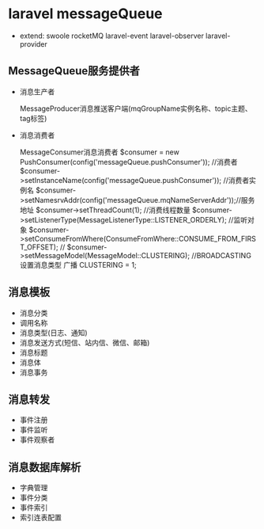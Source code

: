# laravel messageQueue

- extend: swoole rocketMQ laravel-event laravel-observer laravel-provider

## MessageQueue服务提供者
 - 消息生产者

    MessageProducer消息推送客户端(mqGroupName实例名称、topic主题、tag标签)
    
 - 消息消费者


    MessageConsumer消息消费者
    $consumer = new PushConsumer(config('messageQueue.pushConsumer'));  //消费者
    $consumer->setInstanceName(config('messageQueue.pushConsumer'));    //消费者实例名
    $consumer->setNamesrvAddr(config('messageQueue.mqNameServerAddr'));//服务地址 
    $consumer->setThreadCount(1);     //消费线程数量
    $consumer->setListenerType(MessageListenerType::LISTENER_ORDERLY); //监听对象
    $consumer->setConsumeFromWhere(ConsumeFromWhere::CONSUME_FROM_FIRST_OFFSET); //
    $consumer->setMessageModel(MessageModel::CLUSTERING); //BROADCASTING设置消息类型 广播 CLUSTERING = 1;

 ## 消息模板
- 消息分类
- 调用名称
- 消息类型(日志、通知)
- 消息发送方式(短信、站内信、微信、邮箱)
- 消息标题
- 消息体
- 消息事务

 ## 消息转发
- 事件注册
- 事件监听
- 事件观察者

 ## 消息数据库解析

 - 字典管理
 - 事件分类
 - 事件索引
 - 索引连表配置